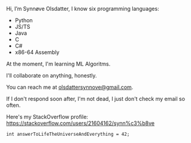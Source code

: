 Hi, I’m Synnøve Olsdatter, I know six programming languages:
 - Python
 - JS/TS
 - Java
 - C
 - C#
 - x86-64 Assembly

At the moment, I'm learning ML Algoritms.

I'll collaborate on anything, honestly.

You can reach me at olsdattersynnove@gmail.com.

If I don't respond soon after, I'm not dead, I just don't check my email so often.

Here's my StackOverflow profile: https://stackoverflow.com/users/21604162/synn%c3%b8ve

```
int answerToLifeTheUniverseAndEverything = 42;
```

<!---
synnoveolsdatter/synnoveolsdatter is a ✨ special ✨ repository because its `README.md` (this file) appears on your GitHub profile.
You can click the Preview link to take a look at your changes.
--->
